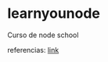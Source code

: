 # learnyounode
Curso de node school

referencias: [link](https://github.com/maxogden/art-of-node#callbacks)
